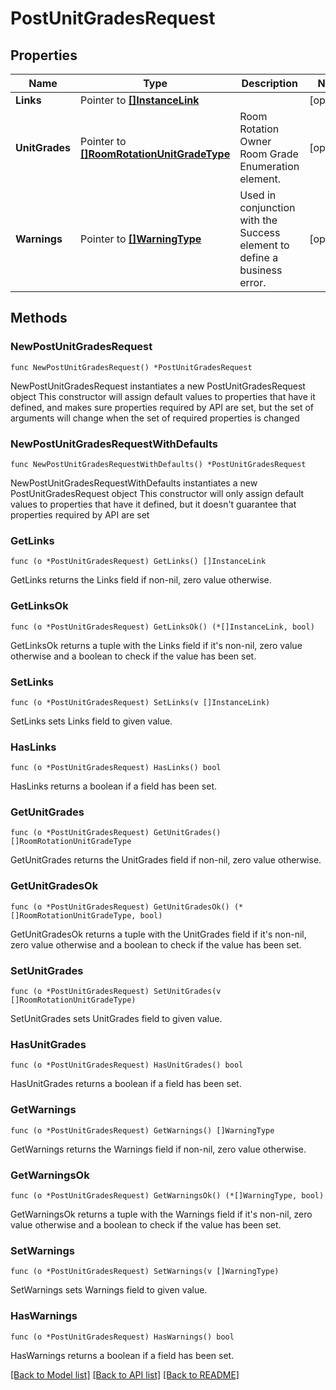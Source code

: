 # PostUnitGradesRequest

## Properties

Name | Type | Description | Notes
------------ | ------------- | ------------- | -------------
**Links** | Pointer to [**[]InstanceLink**](InstanceLink.md) |  | [optional] 
**UnitGrades** | Pointer to [**[]RoomRotationUnitGradeType**](RoomRotationUnitGradeType.md) | Room Rotation Owner Room Grade Enumeration element. | [optional] 
**Warnings** | Pointer to [**[]WarningType**](WarningType.md) | Used in conjunction with the Success element to define a business error. | [optional] 

## Methods

### NewPostUnitGradesRequest

`func NewPostUnitGradesRequest() *PostUnitGradesRequest`

NewPostUnitGradesRequest instantiates a new PostUnitGradesRequest object
This constructor will assign default values to properties that have it defined,
and makes sure properties required by API are set, but the set of arguments
will change when the set of required properties is changed

### NewPostUnitGradesRequestWithDefaults

`func NewPostUnitGradesRequestWithDefaults() *PostUnitGradesRequest`

NewPostUnitGradesRequestWithDefaults instantiates a new PostUnitGradesRequest object
This constructor will only assign default values to properties that have it defined,
but it doesn't guarantee that properties required by API are set

### GetLinks

`func (o *PostUnitGradesRequest) GetLinks() []InstanceLink`

GetLinks returns the Links field if non-nil, zero value otherwise.

### GetLinksOk

`func (o *PostUnitGradesRequest) GetLinksOk() (*[]InstanceLink, bool)`

GetLinksOk returns a tuple with the Links field if it's non-nil, zero value otherwise
and a boolean to check if the value has been set.

### SetLinks

`func (o *PostUnitGradesRequest) SetLinks(v []InstanceLink)`

SetLinks sets Links field to given value.

### HasLinks

`func (o *PostUnitGradesRequest) HasLinks() bool`

HasLinks returns a boolean if a field has been set.

### GetUnitGrades

`func (o *PostUnitGradesRequest) GetUnitGrades() []RoomRotationUnitGradeType`

GetUnitGrades returns the UnitGrades field if non-nil, zero value otherwise.

### GetUnitGradesOk

`func (o *PostUnitGradesRequest) GetUnitGradesOk() (*[]RoomRotationUnitGradeType, bool)`

GetUnitGradesOk returns a tuple with the UnitGrades field if it's non-nil, zero value otherwise
and a boolean to check if the value has been set.

### SetUnitGrades

`func (o *PostUnitGradesRequest) SetUnitGrades(v []RoomRotationUnitGradeType)`

SetUnitGrades sets UnitGrades field to given value.

### HasUnitGrades

`func (o *PostUnitGradesRequest) HasUnitGrades() bool`

HasUnitGrades returns a boolean if a field has been set.

### GetWarnings

`func (o *PostUnitGradesRequest) GetWarnings() []WarningType`

GetWarnings returns the Warnings field if non-nil, zero value otherwise.

### GetWarningsOk

`func (o *PostUnitGradesRequest) GetWarningsOk() (*[]WarningType, bool)`

GetWarningsOk returns a tuple with the Warnings field if it's non-nil, zero value otherwise
and a boolean to check if the value has been set.

### SetWarnings

`func (o *PostUnitGradesRequest) SetWarnings(v []WarningType)`

SetWarnings sets Warnings field to given value.

### HasWarnings

`func (o *PostUnitGradesRequest) HasWarnings() bool`

HasWarnings returns a boolean if a field has been set.


[[Back to Model list]](../README.md#documentation-for-models) [[Back to API list]](../README.md#documentation-for-api-endpoints) [[Back to README]](../README.md)


